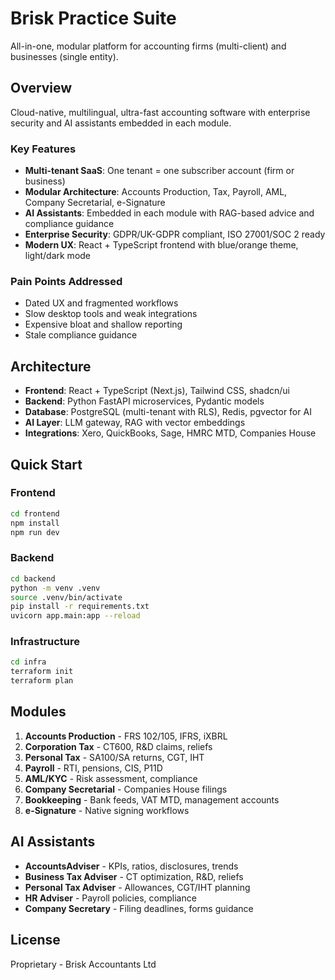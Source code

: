 # Brisk Practice Suite

All-in-one, modular platform for accounting firms (multi-client) and businesses (single entity).

## Overview

Cloud-native, multilingual, ultra-fast accounting software with enterprise security and AI assistants embedded in each module.

### Key Features

- **Multi-tenant SaaS**: One tenant = one subscriber account (firm or business)
- **Modular Architecture**: Accounts Production, Tax, Payroll, AML, Company Secretarial, e-Signature
- **AI Assistants**: Embedded in each module with RAG-based advice and compliance guidance
- **Enterprise Security**: GDPR/UK-GDPR compliant, ISO 27001/SOC 2 ready
- **Modern UX**: React + TypeScript frontend with blue/orange theme, light/dark mode

### Pain Points Addressed

- Dated UX and fragmented workflows
- Slow desktop tools and weak integrations
- Expensive bloat and shallow reporting
- Stale compliance guidance

## Architecture

- **Frontend**: React + TypeScript (Next.js), Tailwind CSS, shadcn/ui
- **Backend**: Python FastAPI microservices, Pydantic models
- **Database**: PostgreSQL (multi-tenant with RLS), Redis, pgvector for AI
- **AI Layer**: LLM gateway, RAG with vector embeddings
- **Integrations**: Xero, QuickBooks, Sage, HMRC MTD, Companies House

## Quick Start

### Frontend
```bash
cd frontend
npm install
npm run dev
```

### Backend
```bash
cd backend
python -m venv .venv
source .venv/bin/activate
pip install -r requirements.txt
uvicorn app.main:app --reload
```

### Infrastructure
```bash
cd infra
terraform init
terraform plan
```

## Modules

1. **Accounts Production** - FRS 102/105, IFRS, iXBRL
2. **Corporation Tax** - CT600, R&D claims, reliefs
3. **Personal Tax** - SA100/SA returns, CGT, IHT
4. **Payroll** - RTI, pensions, CIS, P11D
5. **AML/KYC** - Risk assessment, compliance
6. **Company Secretarial** - Companies House filings
7. **Bookkeeping** - Bank feeds, VAT MTD, management accounts
8. **e-Signature** - Native signing workflows

## AI Assistants

- **AccountsAdviser** - KPIs, ratios, disclosures, trends
- **Business Tax Adviser** - CT optimization, R&D, reliefs
- **Personal Tax Adviser** - Allowances, CGT/IHT planning
- **HR Adviser** - Payroll policies, compliance
- **Company Secretary** - Filing deadlines, forms guidance

## License

Proprietary - Brisk Accountants Ltd
